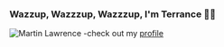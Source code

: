 ### Wazzup, Wazzzup, Wazzzup, I'm Terrance ✌🏾
![Martin Lawrence](https://pbs.twimg.com/tweet_video_thumb/DzfvyV0U0AACgQS.jpg)
    -check out my [profile](https://github.com/terranceraper)
<!--
**terranceraper/terranceraper** is a ✨ _special_ ✨ repository because its `README.md` (this file) appears on your GitHub profile.


-->
